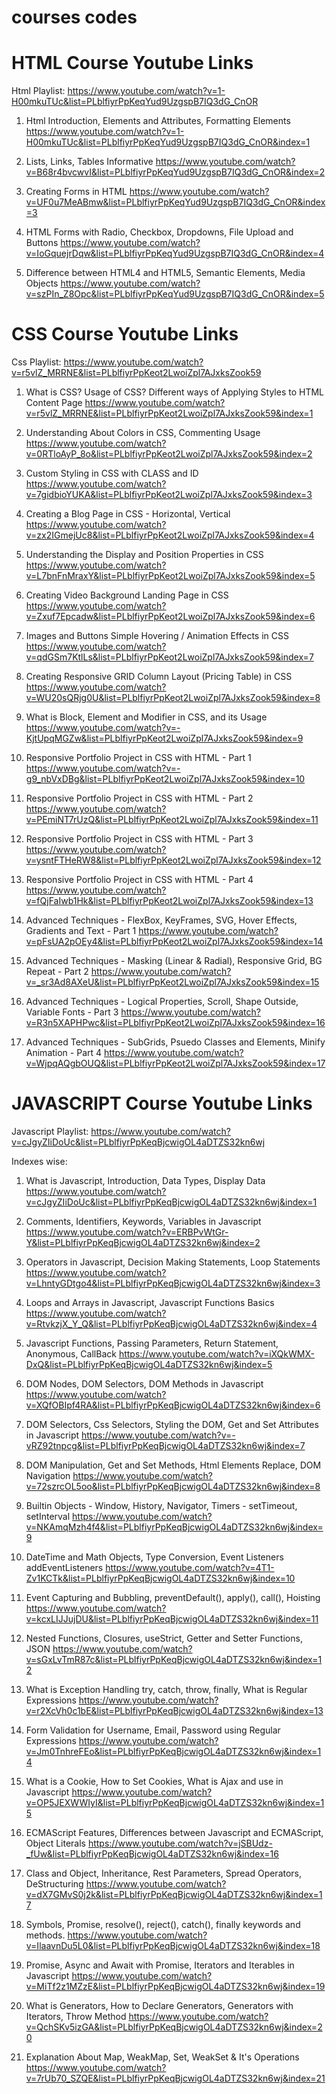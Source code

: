 # courses codes

# HTML Course Youtube Links

Html Playlist: https://www.youtube.com/watch?v=1-H00mkuTUc&list=PLblfiyrPpKeqYud9UzgspB7IQ3dG_CnOR

1. Html Introduction, Elements and Attributes, Formatting Elements
https://www.youtube.com/watch?v=1-H00mkuTUc&list=PLblfiyrPpKeqYud9UzgspB7IQ3dG_CnOR&index=1

2. Lists, Links, Tables Informative
https://www.youtube.com/watch?v=B68r4bvcwvI&list=PLblfiyrPpKeqYud9UzgspB7IQ3dG_CnOR&index=2

3. Creating Forms in HTML
https://www.youtube.com/watch?v=UF0u7MeABmw&list=PLblfiyrPpKeqYud9UzgspB7IQ3dG_CnOR&index=3

4. HTML Forms with Radio, Checkbox, Dropdowns, File Upload and Buttons
https://www.youtube.com/watch?v=IoGquejrDqw&list=PLblfiyrPpKeqYud9UzgspB7IQ3dG_CnOR&index=4

5. Difference between HTML4 and HTML5, Semantic Elements, Media Objects
https://www.youtube.com/watch?v=szPIn_Z8Opc&list=PLblfiyrPpKeqYud9UzgspB7IQ3dG_CnOR&index=5


# CSS Course Youtube Links

Css Playlist: https://www.youtube.com/watch?v=r5vlZ_MRRNE&list=PLblfiyrPpKeot2LwoiZpl7AJxksZook59

1. What is CSS? Usage of CSS? Different ways of Applying Styles to HTML Content Page
https://www.youtube.com/watch?v=r5vlZ_MRRNE&list=PLblfiyrPpKeot2LwoiZpl7AJxksZook59&index=1

2. Understanding About Colors in CSS, Commenting Usage
https://www.youtube.com/watch?v=0RTloAyP_8o&list=PLblfiyrPpKeot2LwoiZpl7AJxksZook59&index=2

3. Custom Styling in CSS with CLASS and ID
https://www.youtube.com/watch?v=7gidbioYUKA&list=PLblfiyrPpKeot2LwoiZpl7AJxksZook59&index=3

4. Creating a Blog Page in CSS - Horizontal, Vertical
https://www.youtube.com/watch?v=zx2IGmejUc8&list=PLblfiyrPpKeot2LwoiZpl7AJxksZook59&index=4

5. Understanding the Display and Position Properties in CSS
https://www.youtube.com/watch?v=L7bnFnMraxY&list=PLblfiyrPpKeot2LwoiZpl7AJxksZook59&index=5

6. Creating Video Background Landing Page in CSS
https://www.youtube.com/watch?v=Zxuf7Epcadw&list=PLblfiyrPpKeot2LwoiZpl7AJxksZook59&index=6

7. Images and Buttons Simple Hovering / Animation Effects in CSS
https://www.youtube.com/watch?v=qdGSm7KtlLs&list=PLblfiyrPpKeot2LwoiZpl7AJxksZook59&index=7

8. Creating Responsive GRID Column Layout (Pricing Table) in CSS
https://www.youtube.com/watch?v=WU20sQRjg0U&list=PLblfiyrPpKeot2LwoiZpl7AJxksZook59&index=8

9. What is Block, Element and Modifier in CSS, and its Usage
https://www.youtube.com/watch?v=-KjtUpqMGZw&list=PLblfiyrPpKeot2LwoiZpl7AJxksZook59&index=9

10. Responsive Portfolio Project in CSS with HTML - Part 1
https://www.youtube.com/watch?v=-g9_nbVxDBg&list=PLblfiyrPpKeot2LwoiZpl7AJxksZook59&index=10

11. Responsive Portfolio Project in CSS with HTML - Part 2
https://www.youtube.com/watch?v=PEmiNT7rUzQ&list=PLblfiyrPpKeot2LwoiZpl7AJxksZook59&index=11

12. Responsive Portfolio Project in CSS with HTML - Part 3
https://www.youtube.com/watch?v=ysntFTHeRW8&list=PLblfiyrPpKeot2LwoiZpl7AJxksZook59&index=12

13. Responsive Portfolio Project in CSS with HTML - Part 4
https://www.youtube.com/watch?v=fQjFaIwb1Hk&list=PLblfiyrPpKeot2LwoiZpl7AJxksZook59&index=13

14. Advanced Techniques - FlexBox, KeyFrames, SVG, Hover Effects, Gradients and Text - Part 1
https://www.youtube.com/watch?v=pFsUA2pOEy4&list=PLblfiyrPpKeot2LwoiZpl7AJxksZook59&index=14

15. Advanced Techniques - Masking (Linear & Radial), Responsive Grid, BG Repeat - Part 2
https://www.youtube.com/watch?v=_sr3Ad8AXeU&list=PLblfiyrPpKeot2LwoiZpl7AJxksZook59&index=15

16. Advanced Techniques - Logical Properties, Scroll, Shape Outside, Variable Fonts - Part 3
https://www.youtube.com/watch?v=R3n5XAPHPwc&list=PLblfiyrPpKeot2LwoiZpl7AJxksZook59&index=16

17. Advanced Techniques - SubGrids, Psuedo Classes and Elements, Minify Animation - Part 4
https://www.youtube.com/watch?v=WjpqAQgbOUQ&list=PLblfiyrPpKeot2LwoiZpl7AJxksZook59&index=17


# JAVASCRIPT Course Youtube Links

Javascript Playlist:
https://www.youtube.com/watch?v=cJgyZIiDoUc&list=PLblfiyrPpKeqBjcwigOL4aDTZS32kn6wj

Indexes wise:
1. What is Javascript, Introduction, Data Types, Display Data
https://www.youtube.com/watch?v=cJgyZIiDoUc&list=PLblfiyrPpKeqBjcwigOL4aDTZS32kn6wj&index=1

2. Comments, Identifiers, Keywords, Variables in Javascript
https://www.youtube.com/watch?v=ERBPvWtGr-Y&list=PLblfiyrPpKeqBjcwigOL4aDTZS32kn6wj&index=2

3. Operators in Javascript, Decision Making Statements, Loop Statements
https://www.youtube.com/watch?v=LhntyGDtgo4&list=PLblfiyrPpKeqBjcwigOL4aDTZS32kn6wj&index=3

4. Loops and Arrays in Javascript, Javascript Functions Basics
https://www.youtube.com/watch?v=RtvkzjX_Y_Q&list=PLblfiyrPpKeqBjcwigOL4aDTZS32kn6wj&index=4

5. Javascript Functions, Passing Parameters, Return Statement, Anonymous, CallBack
https://www.youtube.com/watch?v=iXQkWMX-DxQ&list=PLblfiyrPpKeqBjcwigOL4aDTZS32kn6wj&index=5

6. DOM Nodes, DOM Selectors, DOM Methods in Javascript
https://www.youtube.com/watch?v=XQfOBIpf4RA&list=PLblfiyrPpKeqBjcwigOL4aDTZS32kn6wj&index=6

7. DOM Selectors, Css Selectors, Styling the DOM, Get and Set Attributes in Javascript
https://www.youtube.com/watch?v=-vRZ92tnpcg&list=PLblfiyrPpKeqBjcwigOL4aDTZS32kn6wj&index=7

8. DOM Manipulation, Get and Set Methods, Html Elements Replace, DOM Navigation
https://www.youtube.com/watch?v=72szrcOL5oo&list=PLblfiyrPpKeqBjcwigOL4aDTZS32kn6wj&index=8

9. Builtin Objects - Window, History, Navigator, Timers - setTimeout, setInterval
https://www.youtube.com/watch?v=NKAmqMzh4f4&list=PLblfiyrPpKeqBjcwigOL4aDTZS32kn6wj&index=9

10. DateTime and Math Objects, Type Conversion, Event Listeners addEventListeners
https://www.youtube.com/watch?v=4T1-Zv1KCTk&list=PLblfiyrPpKeqBjcwigOL4aDTZS32kn6wj&index=10

11. Event Capturing and Bubbling, preventDefault(), apply(), call(), Hoisting
https://www.youtube.com/watch?v=kcxLIJJujDU&list=PLblfiyrPpKeqBjcwigOL4aDTZS32kn6wj&index=11

12. Nested Functions, Closures, useStrict, Getter and Setter Functions, JSON
https://www.youtube.com/watch?v=sGxLvTmR87c&list=PLblfiyrPpKeqBjcwigOL4aDTZS32kn6wj&index=12

13. What is Exception Handling try, catch, throw, finally, What is Regular Expressions
https://www.youtube.com/watch?v=r2XcVh0c1bE&list=PLblfiyrPpKeqBjcwigOL4aDTZS32kn6wj&index=13

14. Form Validation for Username, Email, Password using Regular Expressions
https://www.youtube.com/watch?v=Jm0TnhreFEo&list=PLblfiyrPpKeqBjcwigOL4aDTZS32kn6wj&index=14

15. What is a Cookie, How to Set Cookies, What is Ajax and use in Javascript
https://www.youtube.com/watch?v=OP5JEXWWIyI&list=PLblfiyrPpKeqBjcwigOL4aDTZS32kn6wj&index=15

16. ECMAScript Features, Differences between Javascript and ECMAScript, Object Literals
https://www.youtube.com/watch?v=jSBUdz-_fUw&list=PLblfiyrPpKeqBjcwigOL4aDTZS32kn6wj&index=16

17. Class and Object, Inheritance, Rest Parameters, Spread Operators, DeStructuring
https://www.youtube.com/watch?v=dX7GMvS0j2k&list=PLblfiyrPpKeqBjcwigOL4aDTZS32kn6wj&index=17

18. Symbols, Promise, resolve(), reject(), catch(), finally keywords and methods.
https://www.youtube.com/watch?v=IlaavnDu5L0&list=PLblfiyrPpKeqBjcwigOL4aDTZS32kn6wj&index=18

19. Promise, Async and Await with Promise, Iterators and Iterables in Javascript
https://www.youtube.com/watch?v=MiTf2z1MZzE&list=PLblfiyrPpKeqBjcwigOL4aDTZS32kn6wj&index=19

20. What is Generators, How to Declare Generators, Generators with Iterators, Throw Method
https://www.youtube.com/watch?v=QchSKv5izGA&list=PLblfiyrPpKeqBjcwigOL4aDTZS32kn6wj&index=20

21. Explanation About Map, WeakMap, Set, WeakSet & It's Operations
https://www.youtube.com/watch?v=7rUb70_SZQE&list=PLblfiyrPpKeqBjcwigOL4aDTZS32kn6wj&index=21